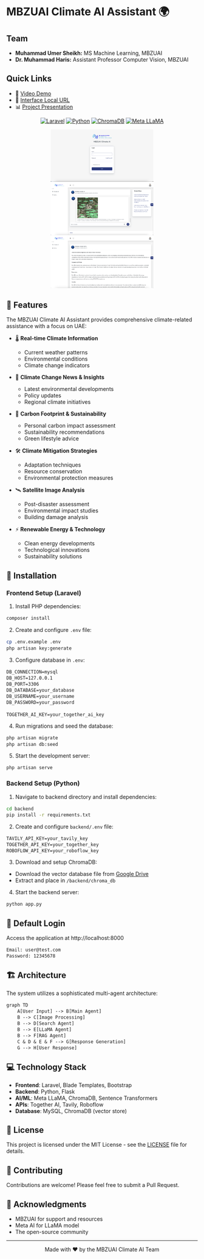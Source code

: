# MBZUAI Climate AI Assistant 🌍

## Team
- **Muhammad Umer Sheikh:** MS Machine Learning, MBZUAI
- **Dr. Muhammad Haris:** Assistant Professor Computer Vision, MBZUAI

## Quick Links
- 🎥 [Video Demo](https://youtu.be/2_hv6fJEa28)
- 🔗 [Interface Local URL](http://127.0.0.1:8000/mbzuai-climate-ai)
- 📊 [Project Presentation](https://docs.google.com/presentation/d/1ibRg5sHTLqK8_YnJoAZVNK-hAOxrkiM6/edit?usp=sharing&ouid=112266298343109239222&rtpof=true&sd=true)

<div align="center">

[![Laravel](https://img.shields.io/badge/Laravel-FF2D20?style=for-the-badge&logo=laravel&logoColor=white)](https://laravel.com)
[![Python](https://img.shields.io/badge/Python-3776AB?style=for-the-badge&logo=python&logoColor=white)](https://www.python.org)
[![ChromaDB](https://img.shields.io/badge/ChromaDB-4285F4?style=for-the-badge&logo=google-chrome&logoColor=white)](https://www.trychroma.com)
[![Meta LLaMA](https://img.shields.io/badge/LLaMA-0467DF?style=for-the-badge&logo=meta&logoColor=white)](https://ai.meta.com/llama)

<p align="center">
<img src="public/assets/img/1ss.png" width="270" alt="Climate AI Login">
<img src="public/assets/img/2ss.png" width="270" alt="Satellite Analysis">
<img src="public/assets/img/3ss.png" width="270" alt="Climate Insights">
</p>

</div>

## 🌟 Features

The MBZUAI Climate AI Assistant provides comprehensive climate-related assistance with a focus on UAE:

- 🌡️ **Real-time Climate Information**
  - Current weather patterns
  - Environmental conditions
  - Climate change indicators

- 📰 **Climate Change News & Insights**
  - Latest environmental developments
  - Policy updates
  - Regional climate initiatives

- 👣 **Carbon Footprint & Sustainability**
  - Personal carbon impact assessment
  - Sustainability recommendations
  - Green lifestyle advice

- 🛠️ **Climate Mitigation Strategies**
  - Adaptation techniques
  - Resource conservation
  - Environmental protection measures

- 🛰️ **Satellite Image Analysis**
  - Post-disaster assessment
  - Environmental impact studies
  - Building damage analysis

- ⚡ **Renewable Energy & Technology**
  - Clean energy developments
  - Technological innovations
  - Sustainability solutions

## 🚀 Installation

### Frontend Setup (Laravel)

1. Install PHP dependencies:
```bash
composer install
```

2. Create and configure `.env` file:
```bash
cp .env.example .env
php artisan key:generate
```

3. Configure database in `.env`:
```env
DB_CONNECTION=mysql
DB_HOST=127.0.0.1
DB_PORT=3306
DB_DATABASE=your_database
DB_USERNAME=your_username
DB_PASSWORD=your_password

TOGETHER_AI_KEY=your_together_ai_key
```

4. Run migrations and seed the database:
```bash
php artisan migrate
php artisan db:seed
```

5. Start the development server:
```bash
php artisan serve
```

### Backend Setup (Python)

1. Navigate to backend directory and install dependencies:
```bash
cd backend
pip install -r requirements.txt
```

2. Create and configure `backend/.env` file:
```env
TAVILY_API_KEY=your_tavily_key
TOGETHER_API_KEY=your_together_key
ROBOFLOW_API_KEY=your_roboflow_key
```

3. Download and setup ChromaDB:
- Download the vector database file from [Google Drive](https://drive.google.com/file/d/1WM2Nu6y5p8qR7XX6777YKqfvG6fX3qCD/view?usp=sharing)
- Extract and place in `/backend/chroma_db`

4. Start the backend server:
```bash
python app.py
```

## 🔑 Default Login

Access the application at http://localhost:8000

```
Email: user@test.com
Password: 12345678
```

## 🏗️ Architecture

The system utilizes a sophisticated multi-agent architecture:

```mermaid
graph TD
    A[User Input] --> B[Main Agent]
    B --> C[Image Processing]
    B --> D[Search Agent]
    B --> E[LLaMA Agent]
    B --> F[RAG Agent]
    C & D & E & F --> G[Response Generation]
    G --> H[User Response]
```

## 💻 Technology Stack

- **Frontend**: Laravel, Blade Templates, Bootstrap
- **Backend**: Python, Flask
- **AI/ML**: Meta LLaMA, ChromaDB, Sentence Transformers
- **APIs**: Together AI, Tavily, Roboflow
- **Database**: MySQL, ChromaDB (vector store)

## 📝 License

This project is licensed under the MIT License - see the [LICENSE](LICENSE) file for details.

## 🤝 Contributing

Contributions are welcome! Please feel free to submit a Pull Request.

## 🙏 Acknowledgments

- MBZUAI for support and resources
- Meta AI for LLaMA model
- The open-source community

---

<div align="center">
Made with ❤️ by the MBZUAI Climate AI Team
</div>